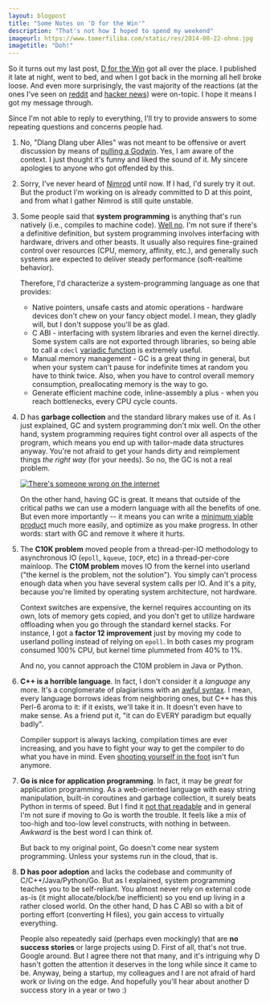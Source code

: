 ```yaml
---
layout: blogpost
title: "Some Notes on 'D for the Win'"
description: "That's not how I hoped to spend my weekend"
imageurl: https://www.tomerfiliba.com/static/res/2014-08-22-ohno.jpg
imagetitle: "Doh!"
---
```


So it turns out my last post, [D for the Win](https://www.tomerfiliba.com/blog/dlang/) got all over
the place. I published it late at night, went to bed, and when I got back in the morning all hell
broke loose. And even more surprisingly, the vast majority of the reactions (at the ones I've seen on
[reddit](http://www.reddit.com/r/programming/comments/2e49tm/d_for_the_win/) and
[hacker news](https://news.ycombinator.com/item?id=8211639)) were on-topic. I hope it means
I got my message through.

Since I'm not able to reply to everything, I'll try to provide answers to some repeating
questions and concerns people had.

1.  No, "Dlang Dlang uber Alles" was not meant to be offensive or avert discussion by means of
    [pulling a Godwin](http://en.wikipedia.org/wiki/Godwin's_law). Yes, I am aware of the context.
    I just thought it's funny and liked the sound of it. My sincere apologies to anyone who
    got offended by this.

2.  Sorry, I've never heard of [Nimrod](http://nimrod-lang.org/) until now. If I had, I'd surely
    try it out. But the product I'm working on is already committed to D at this point, and from what
    I gather Nimrod is still quite unstable.

3.  Some people said that **system programming** is anything that's run natively (i.e., compiles to machine code).
    [Well no](http://en.wikipedia.org/wiki/System_programming_language). I'm not sure if there's a definitive
    definition, but system programming involves interfacing with hardware, drivers and other beasts.
    It usually also requires fine-grained control over resources (CPU, memory, affinity, etc.),
    and generally such systems are expected to deliver steady performance (soft-realtime behavior).

    Therefore, I'd characterize a system-programming language as one that provides:
    * Native pointers, unsafe casts and atomic operations - hardware devices don't chew on your fancy object model.
      I mean, they gladly will, but I don't suppose you'll be as glad.
    * C ABI - interfacing with system libraries and even the kernel directly. Some system calls
      are not exported through libraries, so being able to call a `cdecl` [variadic function](http://man7.org/linux/man-pages/man2/syscall.2.html)
      is extremely useful.
    * Manual memory management - GC is a great thing in general, but when your system can't pause
      for indefinite times at random you have to think twice. Also, when you have to control overall
      memory consumption, preallocating memory is the way to go.
    * Generate efficient machine code, inline-assembly a plus - when you reach bottlenecks,
      every CPU cycle counts.

4.  D has **garbage collection** and the standard library makes use of it. As I just explained, GC and system
    programming don't mix well. On the other hand, system programming requires tight control over all
    aspects of the program, which means you end up with tailor-made data structures anyway. You're not afraid
    to get your hands dirty and reimplement things *the right way* (for your needs). So no, the GC is not a real
    problem.

    <a href="http://xkcd.com/386/" style="display: inline;">
    <img src="https://www.tomerfiliba.com/static/res/2014-08-23-duty_calls.png" title="There's someone wrong on the internet" class="blog-post-image"></a>

    On the other hand, having GC is great. It means that outside of the critical paths we can use a modern
    language with all the benefits of one. But even more importantly -- it means you can write a
    [minimum viable product](http://en.wikipedia.org/wiki/Minimum_viable_product) much more easily,
    and optimize as you make progress. In other words: start with GC and remove it where it hurts.

5.  The **C10K problem** moved people from a thread-per-IO methodology to asynchronous IO
    (`epoll`, `kqueue`, `IOCP`, etc) in a thread-per-core mainloop. The **C10M problem** moves IO from the
    kernel into userland ("the kernel is the problem, not the solution").
    You simply can't process enough data when you have several system calls per IO. And it's a pity, because
    you're limited by operating system architecture, not hardware.

    Context switches are expensive, the kernel requires accounting on its own, lots of memory gets copied,
    and you don't get to utilize hardware offloading when you go through the standard kernel stacks.
    For instance, I got a **factor 12 improvement** just by moving my code to userland polling instead of
    relying on `epoll`. In both cases my program consumed 100% CPU, but kernel time plummeted from 40% to 1%.

    And no, you cannot approach the C10M problem in Java or Python.

6.  **C++ is a horrible language**. In fact, I don't consider it a *language* any more. It's a conglomerate of
    plagiarisms with an [awful syntax](http://www.stroustrup.com/C++11FAQ.html#lambda). I mean, every
    language borrows ideas from neighboring ones, but C++ has this Perl-6 aroma to it: if it exists,
    we'll take it in. It doesn't even have to make sense. As a friend put it, "it can do EVERY paradigm but
    equally badly".

    Compiler support is always lacking, compilation times are ever increasing, and you have to fight your
    way to get the compiler to do what you have in mind.
    Even [shooting yourself in the foot](http://www-users.cs.york.ac.uk/susan/joke/foot.htm) isn't fun anymore.

7.  **Go is nice for application programming**. In fact, it may be *great* for application programming.
    As a web-oriented language with easy string manipulation, built-in coroutines and garbage collection,
    it surely beats Python in terms of speed. But I find it [not that readable](http://blog.golang.org/go-slices-usage-and-internals)
    and in general I'm not sure if moving to Go is worth the trouble. It feels like a mix of too-high and too-low
    level constructs, with nothing in between. *Awkward* is the best word I can think of.

    But back to my original point, Go doesn't come near system programming. Unless your systems run in the
    cloud, that is.

8.  **D has poor adoption** and lacks the codebase and community of C/C++/Java/Python/Go. But as I explained,
    system programming teaches you to be self-reliant. You almost never rely on external code as-is (it might
    allocate/block/be inefficient) so you end up living in a rather closed world. On the other hand, D has C ABI
    so with a bit of porting effort (converting H files), you gain access to virtually everything.

    People also repeatedly said (perhaps even mockingly) that are **no success stories** or large projects using D.
    First of all, that's not true. Google around. But I agree there not that many, and it's intriguing why
    D hasn't gotten the attention it deserves in the long while since it came to be. Anyway, being a startup,
    my colleagues and I are not afraid of hard work or living on the edge. And hopefully you'll hear about
    another D success story in a year or two :)

